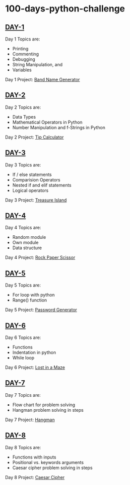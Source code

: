 # 100-days-python-challenge

## [DAY-1](./day-1/)

Day 1 Topics are:

- Printing
- Commenting
- Debugging
- String Manipulation, and
- Variables

Day 1 Project: [Band Name Generator](./day-1/project/)

## [DAY-2](./day-2/)

Day 2 Topics are:

- Data Types
- Mathematical Operators in Python
- Number Manipulation and f-Strings in Python

Day 2 Project: [Tip Calculator](./day-2/project/)

## [DAY-3](./day-3/)

Day 3 Topics are:

- If / else statements
- Comparision Operators
- Nested if and elif statements
- Logical operators

Day 3 Project: [Treasure Island](./day-3/project/)

## [DAY-4](./day-4/)

Day 4 Topics are:

- Random module
- Own module
- Data structure

Day 4 Project: [Rock Paper Scissor](./day-4/project/)

## [DAY-5](./day-5/)

Day 5 Topics are:

- For loop with python
- Range() function

Day 5 Project: [Password Generator](./day-5/project/)

## [DAY-6](./day-6/)

Day 6 Topics are:

- Functions
- Indentation in python
- While loop

Day 6 Project: [Lost in a Maze](./day-6/project/)

## [DAY-7](./day-7/)

Day 7 Topics are:

- Flow chart for problem solving
- Hangman problem solving in steps

Day 7 Project: [Hangman](./day-7/project/)

## [DAY-8](./day-8/)

Day 8 Topics are:

- Functions with inputs
- Positional vs. keywords arguments
- Caesar cipher problem solving in steps

Day 8 Project: [Caesar Cipher](./day-8/project/)